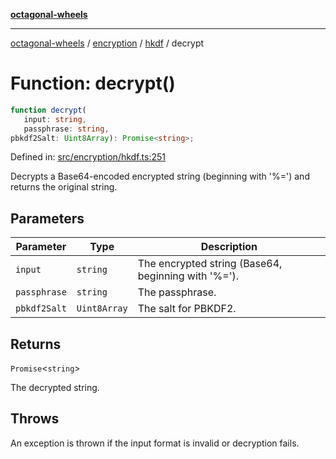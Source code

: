 [**octagonal-wheels**](../../../README.md)

***

[octagonal-wheels](../../../modules.md) / [encryption](../../README.md) / [hkdf](../README.md) / decrypt

# Function: decrypt()

```ts
function decrypt(
   input: string, 
   passphrase: string, 
pbkdf2Salt: Uint8Array): Promise<string>;
```

Defined in: [src/encryption/hkdf.ts:251](https://github.com/vrtmrz/octagonal-wheels/blob/main/src/encryption/hkdf.ts#L251)

Decrypts a Base64-encoded encrypted string (beginning with '%=') and returns the original string.

## Parameters

| Parameter | Type | Description |
| ------ | ------ | ------ |
| `input` | `string` | The encrypted string (Base64, beginning with '%='). |
| `passphrase` | `string` | The passphrase. |
| `pbkdf2Salt` | `Uint8Array` | The salt for PBKDF2. |

## Returns

`Promise`\<`string`\>

The decrypted string.

## Throws

An exception is thrown if the input format is invalid or decryption fails.
